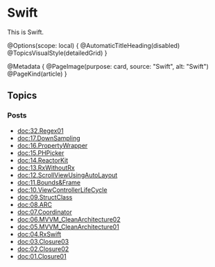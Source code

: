 # Swift

This is Swift.

@Options(scope: local) {
  @AutomaticTitleHeading(disabled)
  @TopicsVisualStyle(detailedGrid)
}

@Metadata {
  @PageImage(purpose: card, source: "Swift", alt: "Swift")
  @PageKind(article)
}

## Topics

### Posts

- <doc:32.Regex01>
- <doc:17.DownSampling>
- <doc:16.PropertyWrapper>
- <doc:15.PHPicker>
- <doc:14.ReactorKit>
- <doc:13.RxWithoutRx>
- <doc:12.ScrollViewUsingAutoLayout>
- <doc:11.Bounds&Frame>
- <doc:10.ViewControllerLifeCycle>
- <doc:09.StructClass>
- <doc:08.ARC>
- <doc:07.Coordinator>
- <doc:06.MVVM_CleanArchitecture02>
- <doc:05.MVVM_CleanArchitecture01>
- <doc:04.RxSwift>
- <doc:03.Closure03>
- <doc:02.Closure02>
- <doc:01.Closure01>
